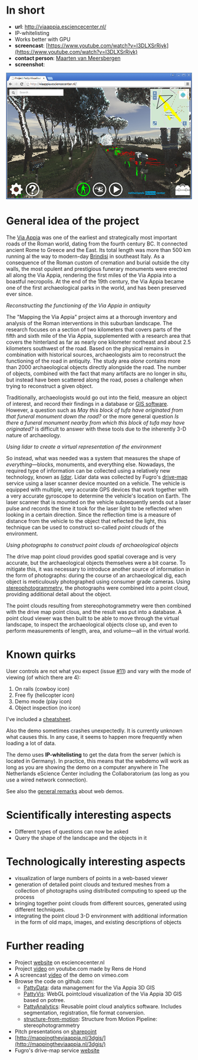 
# In short

- **url**: http://viaappia.esciencecenter.nl/
 - IP-whitelisting
 - Works better with GPU
- **screencast**: [https://www.youtube.com/watch?v=I3DLXSrRiyk](https://www.youtube.com/watch?v=I3DLXSrRiyk)
- **contact person**: [Maarten van Meersbergen](https://www.esciencecenter.nl/profile/maarten-van-meersbergen-msc)
- **screenshot**:

![screenshot](/demos/viaappia/screencapture-demo-viaappia.png "screenshot demo Via Appia")


# General idea of the project

The [Via Appia](https://en.wikipedia.org/wiki/Appian_Way) was one of the earliest and strategically most important roads of the Roman world, dating from the fourth century BC. It connected ancient Rome to Greece and the East. Its total length was more than 500 km running al the way to modern-day [Brindisi](https://www.google.nl/maps/place/Brindisi+BR,+Italy/@40.6422249,17.9009354,7z/data=!4m2!3m1!1s0x13467a3bc980ec6d:0x110cef7cc03daf9) in southeast Italy. As a consequence of the Roman custom of cremation and burial outside the city walls, the most opulent and prestigious funerary monuments were erected all along the Via Appia, rendering the first miles of the Via Appia into a boastful necropolis. At the end of the 19th century, the Via Appia became one of the first archaeological parks in the world, and has been preserved ever since. 

_Reconstructing the functioning of the Via Appia in antiquity_

The "Mapping the Via Appia" project aims at a thorough inventory and analysis of the Roman interventions in this suburban landscape. The research focuses on a section of two kilometers that covers parts of the fifth and sixth mile of the Via Appia, supplemented with a research area that covers the hinterland as far as nearly one kilometer northeast and about 2.5 kilometers southwest of the road. Based on the physical remains in combination with historical sources, archaeologists aim to reconstruct the functioning of the road in antiquity. The study area _alone_ contains more than 2000 archaeological objects directly alongside the road. The number of objects, combined with the fact that many artifacts are no longer in situ, but instead have been scattered along the road, poses a challenge when trying to reconstruct a given object.

Traditionally, archaeologists would go out into the field, measure an object of interest, and record their findings in a database or [GIS  software](https://en.wikipedia.org/wiki/Geographic_information_system). However, a question such as _May this block of tufa have originated from that funeral monument down the road?_ or the more general question _Is there a funeral monument nearby from which this block of tufa may have originated?_ is difficult to answer with these tools due to the inherently 3-D nature of archaeology. 

_Using lidar to create a virtual representation of the environment_

So instead, what was needed was a system that measures the shape of _everything_&mdash;blocks, monuments, and everything else. Nowadays, the required type of information can be collected using a relatively new technology, known as [_lidar_](https://en.wikipedia.org/wiki/Lidar). Lidar data was collected by Fugro's [drive-map](http://www.drive-map.eu/) service using a laser scanner device mounted on a vehicle. The vehicle is equipped with multiple, very accurate GPS devices that work together with a very accurate gyroscope to determine the vehicle's location on Earth. The laser scanner that is mounted on the vehicle subsequently sends out a laser pulse and records the time it took for the laser light to be reflected when looking in a certain direction. Since the reflection time is a measure of distance from the vehicle to the object that reflected the light, this technique can be used to construct so-called _point clouds_ of the environment. 

_Using photographs to construct point clouds of archaeological objects_

The drive map point cloud provides good spatial coverage and is very accurate, but the archaeological objects themselves were a bit coarse. To mitigate this, it was necessary to introduce another source of information in the form of photographs: during the course of an archaeological dig, each object is meticulously photographed using consumer grade cameras. Using [stereophotogrammetry](https://en.wikipedia.org/wiki/Photogrammetry#Stereophotogrammetry), the photographs were combined into a point cloud, providing additional detail about the object. 

The point clouds resulting from stereophotogrammetry were then combined with the drive map point clous, and the result was put into a database. A point cloud viewer was then built to be able to move through the virtual landscape, to inspect the archaeological objects close up, and even to perform measurements of length, area, and volume&mdash;all in the virtual world. 

# Known quirks

User controls are not what you expect (issue [#11](/../../issues/11)) and vary with the mode of viewing (of which there are 4):

1. On rails (cowboy icon)
2. Free fly (helicopter icon)
3. Demo mode (play icon)
4. Object inspection (no icon)

I've included a [cheatsheet](/demos/viaappia/cheatsheet.md).

Also the demo sometimes crashes unexpectedly. It is currently unknown what causes this. In any case, it seems to happen more frequently when loading a lot of data.

The demo uses **IP-whitelisting** to get the data from the server (which is located in Germany). In practice, this means that the webdemo will work as long as you are showing the demo on a computer anywhere in The Netherlands eScience Center including the Collaboratorium (as long as you use a wired network connection).

See also the [general remarks](/doc/demo-usage-general-remarks.md) about web demos.


# Scientifically interesting aspects

- Different types of questions can now be asked
- Query the shape of the landscape and the objects in it 

# Technologically interesting aspects

- visualization of large numbers of points in a web-based viewer
- generation of detailed point clouds and textured meshes from a collection of photographs using distributed computing to speed up the process
- bringing together point clouds from different sources, generated using different techniques.
- integrating the point cloud 3-D environment with additional information in the form of old maps, images, and existing  descriptions of objects
 

# Further reading

- Project [website](https://www.esciencecenter.nl/via-appia) on esciencecenter.nl
- Project [video](https://youtu.be/I3DLXSrRiyk) on youtube.com made by Rens de Hond
- A screencast [video](https://vimeo.com/154200277) of the demo on vimeo.com
- Browse the code on github.com:
  - [PattyData](https://github.com/NLeSC/PattyData): data management for the Via Appia 3D GIS
  - [PattyVis](https://github.com/NLeSC/PattyVis): WebGL pointcloud visualization of the Via Appia 3D GIS based on potree.
  - [PattyAnalytics](https://github.com/NLeSC/PattyAnalytics): Reusable point cloud analytics software. Includes segmentation, registration, file format conversion.
  - [structure-from-motion](https://github.com/NLeSC/structure-from-motion): Structure from Motion Pipeline: stereophotogrammetry
- Pitch presentations on [sharepoint](https://nlesc.sharepoint.com/Shared%20Documents/Forms/AllItems.aspx?RootFolder=%2FShared%20Documents%2FNLeSC%20Project%20Presentations%2FCurrent%2FVia%20Appia&FolderCTID=0x0120004EB0DBA245A10041AA401E78745EB1B1&View={2CC9F224-02CB-49B5-9DBB-C97AE29C8572})
- [http://mappingtheviaappia.nl/3dgis/](http://mappingtheviaappia.nl/3dgis/)
- Fugro's drive-map service [website](http://www.drive-map.eu/drive-map-data/default.asp)



